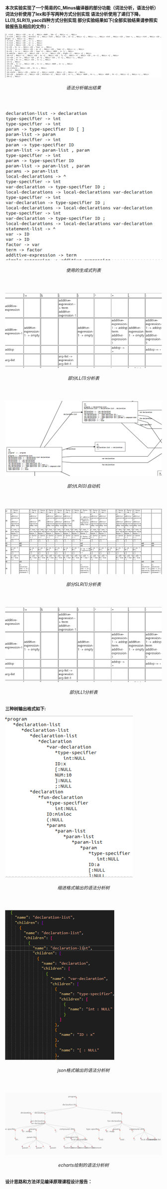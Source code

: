 **本次实验实现了一个简易的C_Minus编译器的部分功能（词法分析，语法分析）
词法分析使用了lex和手写两种方式分别实现
语法分析使用了递归下降，LL(1),SLR(1),yacc四种方式分别实现
部分实验结果如下(全部实验结果请参照实验报告及相应的文件)：**
&nbsp;

!["词法分析结果"](./lexer_out.png)
<center> <h6>语法分析输出结果</h6> </center>
&nbsp;

!["使用的生成式列表"](./production_list.png)
<center> <h6>使用的生成式列表</h6> </center>

&nbsp;

!["LL1分析表"](./LL1_table.png)
<center> <h6>部分LL(1)分析表</h6> </center>

&nbsp;

!["LR0自动机"](./LR0_Automata.png)
<center> <h6>部分LR(0)自动机</h6> </center>

&nbsp;

!["LR0分析表"](./SLR1_table.png)
<center> <h6>部分SLR(1)分析表</h6> </center>

&nbsp;

!["LL1分析表"](./LL1_table.png)
<center> <h6>部分LL1分析表</h6> </center>

**三种树输出格式如下:**
&nbsp;

!["缩进格式"](./tree_in_incent.png)
<center> <h6>缩进格式输出的语法分析树</h6> </center>
&nbsp;

!["json格式"](./tree_in_json.png)
<center> <h6>json格式输出的语法分析树</h6> </center>
&nbsp;

!["html"](./tree_in_html.png)
<center> <h6>echarts绘制的语法分析树</h6> </center>

**设计思路和方法详见编译原理课程设计报告：**

